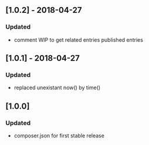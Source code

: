 ## [1.0.2] - 2018-04-27
### Updated
- comment WIP to get related entries published entries

## [1.0.1] - 2018-04-27
### Updated
- replaced unexistant now() by time()

## [1.0.0]
### Updated
- composer.json for first stable release
